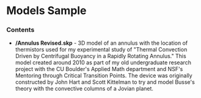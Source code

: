Models Sample
==============

### Contents

* **/Annulus Revised.skp** - 3D model of an annulus with the location of thermistors used for my  experimental study of "Thermal Convection Driven by Centrifugal Buoyancy in a Rapidly Rotating Annulus." This model created around 2010 as part of my old undergraduate research project with the CU Boulder's Applied Math department and NSF's Mentoring through Critical Transition Points. The device was originally constructed by John Hart and Scott Kittelman to try and model Busse's theory with the convective columns of a Jovian planet.
